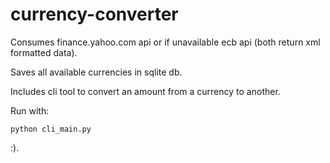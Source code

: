 # currency-converter

Consumes finance.yahoo.com api or if unavailable ecb api (both return xml formatted data). 

Saves all available currencies in sqlite db.

Includes cli tool to convert an amount from a currency to another.

Run with:
```
python cli_main.py
```
:).
